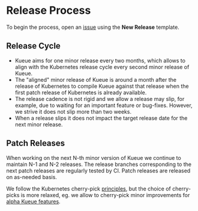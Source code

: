 # Release Process

To begin the process, open an [issue](https://github.com/kubernetes-sigs/kueue/issues/new/choose)
using the **New Release** template.

## Release Cycle

- Kueue aims for one minor release every two months, which allows to align with
  the Kubernetes release cycle every second minor release of Kueue.
- The "aligned" minor release of Kueue is around a month after the release of
  Kubernetes to compile Kueue against that release when the first patch
  release of Kubernetes is already available.
- The release cadence is not rigid and we allow a release may slip, for example,
  due to waiting for an important feature or bug-fixes. However, we strive it
  does not slip more than two weeks.
- When a release slips it does not impact the target release date for the next
  minor release.

## Patch Releases

When working on the next N-th minor version of Kueue we continue to maintain
N-1 and N-2 releases. The release branches corresponding to the next patch
releases are regularly tested by CI. Patch releases are released on as-needed
basis.

We follow the Kubernetes cherry-pick [principles](https://github.com/kubernetes/community/blob/master/contributors/devel/sig-release/cherry-picks.md#what-kind-of-prs-are-good-for-cherry-picks), but the choice of cherry-picks
is more relaxed, eg. we allow to cherry-pick minor improvements for [alpha Kueue features](https://kueue.sigs.k8s.io/docs/installation/#change-the-feature-gates-configuration).
